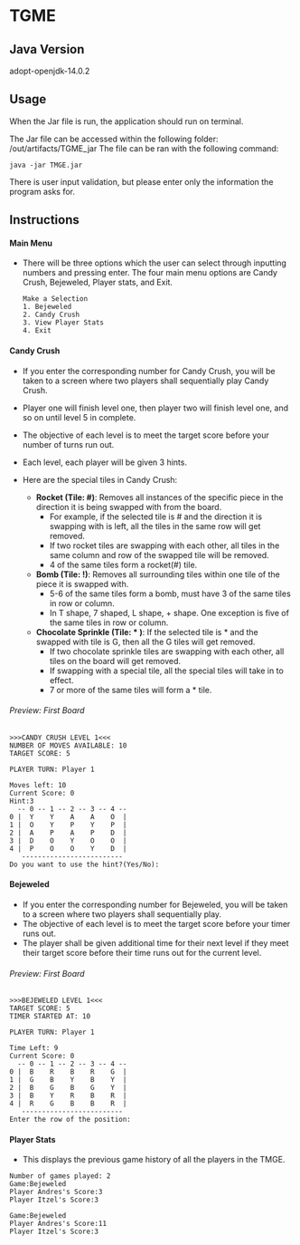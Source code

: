 # TGME

## Java Version
adopt-openjdk-14.0.2

## Usage
When the Jar file is run, the application should run on terminal.

The Jar file can be accessed within the following folder: /out/artifacts/TGME_jar
The file can be ran with the following command:

```
java -jar TMGE.jar
```
There is user input validation, but please enter only the information the program asks for.
## Instructions
#### Main Menu
- There will be three options which the user can select through inputting numbers and pressing enter.
The four main menu options are Candy Crush, Bejeweled, Player stats, and Exit.
    ```
    Make a Selection
    1. Bejeweled
    2. Candy Crush
    3. View Player Stats
    4. Exit
    ```
  
#### Candy Crush

- If you enter the corresponding number for Candy Crush, you will be taken to a screen where two players shall sequentially play Candy Crush.
- Player one will finish level one, then player two will finish level one, and so on until level 5 in complete.
- The objective of each level is to meet the target score before your number of turns run out.
- Each level, each player will be given 3 hints.
  

- Here are the special tiles in Candy Crush:
  
  - **Rocket (Tile: #)**: Removes all instances of the specific piece in the direction it is being swapped with from the board.
      - For example, if the selected tile is # and the direction it is swapping with is left, all the tiles in the same row will get removed.
      - If two rocket tiles are swapping with each other, all tiles in the same column and row of the swapped tile will be removed.
      - 4 of the same tiles form a rocket(#) tile.
  - **Bomb (Tile: !)**: Removes all surrounding tiles within one tile of the piece it is swapped with.
    -  5-6 of the same tiles form a bomb, must have 3 of the same tiles in row or column.
    -  In T shape, 7 shaped, L shape, + shape. One exception is five of the same tiles in row or column.
  - **Chocolate Sprinkle (Tile: \* )**: If the selected tile is * and the swapped with tile is G, then all the G tiles will get removed.
    - If two chocolate sprinkle tiles are swapping with each other, all tiles on the board will get removed.
    - If swapping with a special tile, all the special tiles will take in to effect.
    - 7 or more of the same tiles will form a * tile.

###### Preview: First Board
```
>>>CANDY CRUSH LEVEL 1<<<
NUMBER OF MOVES AVAILABLE: 10
TARGET SCORE: 5

PLAYER TURN: Player 1

Moves left: 10
Current Score: 0
Hint:3
  -- 0 -- 1 -- 2 -- 3 -- 4 --
0 |  Y    Y    A    A    O  |
1 |  O    Y    P    Y    P  |
2 |  A    P    A    P    D  |
3 |  D    O    Y    O    O  |
4 |  P    O    O    Y    D  |
   -------------------------
Do you want to use the hint?(Yes/No):

```
#### Bejeweled
- If you enter the corresponding number for Bejeweled, you will be taken to a screen where two players shall sequentially play.
- The objective of each level is to meet the target score before your timer runs out.
- The player shall be given additional time for their next level if they meet their target score before their time runs out for the current level.

###### Preview: First Board
```
>>>BEJEWELED LEVEL 1<<<
TARGET SCORE: 5
TIMER STARTED AT: 10

PLAYER TURN: Player 1

Time Left: 9
Current Score: 0
  -- 0 -- 1 -- 2 -- 3 -- 4 --
0 |  B    R    B    R    G  |
1 |  G    B    Y    B    Y  |
2 |  B    G    B    G    Y  |
3 |  B    Y    R    B    R  |
4 |  R    G    B    B    R  |
   -------------------------
Enter the row of the position: 
```

#### Player Stats
- This displays the previous game history of all the players in the TMGE.
```
Number of games played: 2
Game:Bejeweled
Player Andres's Score:3
Player Itzel's Score:3

Game:Bejeweled
Player Andres's Score:11
Player Itzel's Score:3
```
